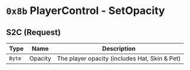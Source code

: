 # `0x8b` PlayerControl - SetOpacity
## S2C (Request)
| Type | Name | Description |
| --- | --- | --- |
| `Byte` | Opacity | The player opacity (includes Hat, Skin & Pet) |
